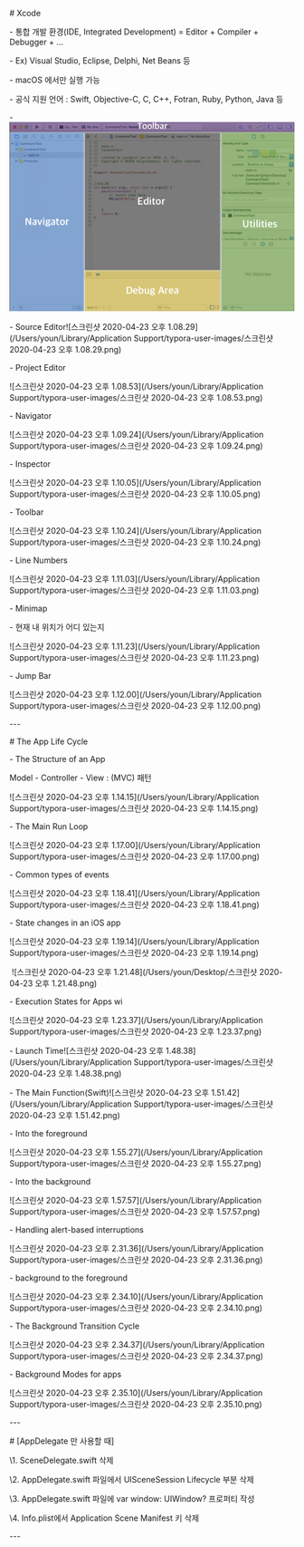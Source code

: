 \# Xcode



\- 통합 개발 환경(IDE, Integrated Development) = Editor + Compiler + Debugger + ...



\- Ex) Visual Studio, Eclipse, Delphi, Net Beans 등



\- macOS 에서만 실행 가능 



\- 공식 지원 언어 : Swift, Objective-C, C, C++, Fotran, Ruby, Python, Java 등



 



\- ![1](https://github.com/ByoungilYoun/TIL/blob/master/Images/1.png)


\- Source Editor![스크린샷 2020-04-23 오후 1.08.29](/Users/youn/Library/Application Support/typora-user-images/스크린샷 2020-04-23 오후 1.08.29.png)



\- Project Editor



 ![스크린샷 2020-04-23 오후 1.08.53](/Users/youn/Library/Application Support/typora-user-images/스크린샷 2020-04-23 오후 1.08.53.png)



\- Navigator 



 ![스크린샷 2020-04-23 오후 1.09.24](/Users/youn/Library/Application Support/typora-user-images/스크린샷 2020-04-23 오후 1.09.24.png)



 



\- Inspector 



 ![스크린샷 2020-04-23 오후 1.10.05](/Users/youn/Library/Application Support/typora-user-images/스크린샷 2020-04-23 오후 1.10.05.png)



\- Toolbar 



 ![스크린샷 2020-04-23 오후 1.10.24](/Users/youn/Library/Application Support/typora-user-images/스크린샷 2020-04-23 오후 1.10.24.png)



\- Line Numbers 



 ![스크린샷 2020-04-23 오후 1.11.03](/Users/youn/Library/Application Support/typora-user-images/스크린샷 2020-04-23 오후 1.11.03.png)



\- Minimap 



 \- 현재 내 위치가 어디 있는지 



 ![스크린샷 2020-04-23 오후 1.11.23](/Users/youn/Library/Application Support/typora-user-images/스크린샷 2020-04-23 오후 1.11.23.png)



\- Jump Bar 



 ![스크린샷 2020-04-23 오후 1.12.00](/Users/youn/Library/Application Support/typora-user-images/스크린샷 2020-04-23 오후 1.12.00.png)



\---



\# The App Life Cycle



\- The Structure of an App



 Model - Controller - View : (MVC) 패턴



 ![스크린샷 2020-04-23 오후 1.14.15](/Users/youn/Library/Application Support/typora-user-images/스크린샷 2020-04-23 오후 1.14.15.png)



\- The Main Run Loop



 ![스크린샷 2020-04-23 오후 1.17.00](/Users/youn/Library/Application Support/typora-user-images/스크린샷 2020-04-23 오후 1.17.00.png)



\- Common types of events



 ![스크린샷 2020-04-23 오후 1.18.41](/Users/youn/Library/Application Support/typora-user-images/스크린샷 2020-04-23 오후 1.18.41.png)



\- State changes in an iOS app 



 ![스크린샷 2020-04-23 오후 1.19.14](/Users/youn/Library/Application Support/typora-user-images/스크린샷 2020-04-23 오후 1.19.14.png)







​		![스크린샷 2020-04-23 오후 1.21.48](/Users/youn/Desktop/스크린샷 2020-04-23 오후 1.21.48.png)



\- Execution States for Apps wi



 ![스크린샷 2020-04-23 오후 1.23.37](/Users/youn/Library/Application Support/typora-user-images/스크린샷 2020-04-23 오후 1.23.37.png)



\- Launch Time![스크린샷 2020-04-23 오후 1.48.38](/Users/youn/Library/Application Support/typora-user-images/스크린샷 2020-04-23 오후 1.48.38.png)



\- The Main Function(Swift)![스크린샷 2020-04-23 오후 1.51.42](/Users/youn/Library/Application Support/typora-user-images/스크린샷 2020-04-23 오후 1.51.42.png)



\- Into the foreground 



 ![스크린샷 2020-04-23 오후 1.55.27](/Users/youn/Library/Application Support/typora-user-images/스크린샷 2020-04-23 오후 1.55.27.png)



\- Into the background 



 ![스크린샷 2020-04-23 오후 1.57.57](/Users/youn/Library/Application Support/typora-user-images/스크린샷 2020-04-23 오후 1.57.57.png)



\- Handling alert-based interruptions



 ![스크린샷 2020-04-23 오후 2.31.36](/Users/youn/Library/Application Support/typora-user-images/스크린샷 2020-04-23 오후 2.31.36.png)



\- background to the foreground 



 ![스크린샷 2020-04-23 오후 2.34.10](/Users/youn/Library/Application Support/typora-user-images/스크린샷 2020-04-23 오후 2.34.10.png)



\- The Background Transition Cycle 



 ![스크린샷 2020-04-23 오후 2.34.37](/Users/youn/Library/Application Support/typora-user-images/스크린샷 2020-04-23 오후 2.34.37.png)



\- Background Modes for apps



 ![스크린샷 2020-04-23 오후 2.35.10](/Users/youn/Library/Application Support/typora-user-images/스크린샷 2020-04-23 오후 2.35.10.png)



\---



\# [AppDelegate 만 사용할 때]



\1. SceneDelegate.swift 삭제

\2. AppDelegate.swift 파일에서 UISceneSession Lifecycle 부분 삭제

\3. AppDelegate.swift 파일에 var window: UIWindow? 프로퍼티 작성

\4. Info.plist에서 Application Scene Manifest 키 삭제



\---
